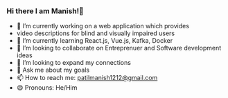 ### Hi there I am Manish!👋

- 🔭 I’m currently working on a web application which provides 
-    video descriptions for blind and visually impaired users
- 🌱 I’m currently learning React.js, Vue.js, Kafka, Docker
- 👯 I’m looking to collaborate on Entreprenuer and Software development ideas
- 🤔 I’m looking to expand my connections
- 💬 Ask me about my goals
- 📫 How to reach me: patilmanish1212@gmail.com
- 😄 Pronouns: He/Him
